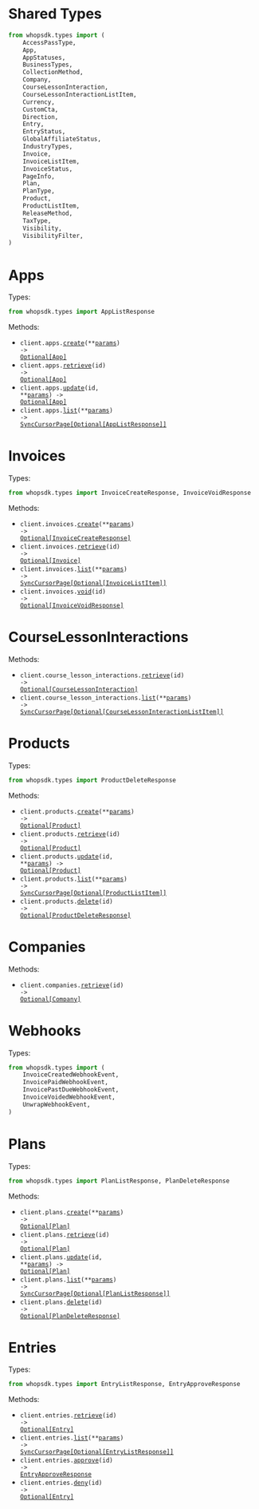 # Shared Types

```python
from whopsdk.types import (
    AccessPassType,
    App,
    AppStatuses,
    BusinessTypes,
    CollectionMethod,
    Company,
    CourseLessonInteraction,
    CourseLessonInteractionListItem,
    Currency,
    CustomCta,
    Direction,
    Entry,
    EntryStatus,
    GlobalAffiliateStatus,
    IndustryTypes,
    Invoice,
    InvoiceListItem,
    InvoiceStatus,
    PageInfo,
    Plan,
    PlanType,
    Product,
    ProductListItem,
    ReleaseMethod,
    TaxType,
    Visibility,
    VisibilityFilter,
)
```

# Apps

Types:

```python
from whopsdk.types import AppListResponse
```

Methods:

- <code title="post /apps">client.apps.<a href="./src/whopsdk/resources/apps.py">create</a>(\*\*<a href="src/whopsdk/types/app_create_params.py">params</a>) -> <a href="./src/whopsdk/types/shared/app.py">Optional[App]</a></code>
- <code title="get /apps/{id}">client.apps.<a href="./src/whopsdk/resources/apps.py">retrieve</a>(id) -> <a href="./src/whopsdk/types/shared/app.py">Optional[App]</a></code>
- <code title="patch /apps/{id}">client.apps.<a href="./src/whopsdk/resources/apps.py">update</a>(id, \*\*<a href="src/whopsdk/types/app_update_params.py">params</a>) -> <a href="./src/whopsdk/types/shared/app.py">Optional[App]</a></code>
- <code title="get /apps">client.apps.<a href="./src/whopsdk/resources/apps.py">list</a>(\*\*<a href="src/whopsdk/types/app_list_params.py">params</a>) -> <a href="./src/whopsdk/types/app_list_response.py">SyncCursorPage[Optional[AppListResponse]]</a></code>

# Invoices

Types:

```python
from whopsdk.types import InvoiceCreateResponse, InvoiceVoidResponse
```

Methods:

- <code title="post /invoices">client.invoices.<a href="./src/whopsdk/resources/invoices.py">create</a>(\*\*<a href="src/whopsdk/types/invoice_create_params.py">params</a>) -> <a href="./src/whopsdk/types/invoice_create_response.py">Optional[InvoiceCreateResponse]</a></code>
- <code title="get /invoices/{id}">client.invoices.<a href="./src/whopsdk/resources/invoices.py">retrieve</a>(id) -> <a href="./src/whopsdk/types/shared/invoice.py">Optional[Invoice]</a></code>
- <code title="get /invoices">client.invoices.<a href="./src/whopsdk/resources/invoices.py">list</a>(\*\*<a href="src/whopsdk/types/invoice_list_params.py">params</a>) -> <a href="./src/whopsdk/types/shared/invoice_list_item.py">SyncCursorPage[Optional[InvoiceListItem]]</a></code>
- <code title="post /invoices/{id}/void">client.invoices.<a href="./src/whopsdk/resources/invoices.py">void</a>(id) -> <a href="./src/whopsdk/types/invoice_void_response.py">Optional[InvoiceVoidResponse]</a></code>

# CourseLessonInteractions

Methods:

- <code title="get /course_lesson_interactions/{id}">client.course_lesson_interactions.<a href="./src/whopsdk/resources/course_lesson_interactions.py">retrieve</a>(id) -> <a href="./src/whopsdk/types/shared/course_lesson_interaction.py">Optional[CourseLessonInteraction]</a></code>
- <code title="get /course_lesson_interactions">client.course_lesson_interactions.<a href="./src/whopsdk/resources/course_lesson_interactions.py">list</a>(\*\*<a href="src/whopsdk/types/course_lesson_interaction_list_params.py">params</a>) -> <a href="./src/whopsdk/types/shared/course_lesson_interaction_list_item.py">SyncCursorPage[Optional[CourseLessonInteractionListItem]]</a></code>

# Products

Types:

```python
from whopsdk.types import ProductDeleteResponse
```

Methods:

- <code title="post /products">client.products.<a href="./src/whopsdk/resources/products.py">create</a>(\*\*<a href="src/whopsdk/types/product_create_params.py">params</a>) -> <a href="./src/whopsdk/types/shared/product.py">Optional[Product]</a></code>
- <code title="get /products/{id}">client.products.<a href="./src/whopsdk/resources/products.py">retrieve</a>(id) -> <a href="./src/whopsdk/types/shared/product.py">Optional[Product]</a></code>
- <code title="patch /products/{id}">client.products.<a href="./src/whopsdk/resources/products.py">update</a>(id, \*\*<a href="src/whopsdk/types/product_update_params.py">params</a>) -> <a href="./src/whopsdk/types/shared/product.py">Optional[Product]</a></code>
- <code title="get /products">client.products.<a href="./src/whopsdk/resources/products.py">list</a>(\*\*<a href="src/whopsdk/types/product_list_params.py">params</a>) -> <a href="./src/whopsdk/types/shared/product_list_item.py">SyncCursorPage[Optional[ProductListItem]]</a></code>
- <code title="delete /products/{id}">client.products.<a href="./src/whopsdk/resources/products.py">delete</a>(id) -> <a href="./src/whopsdk/types/product_delete_response.py">Optional[ProductDeleteResponse]</a></code>

# Companies

Methods:

- <code title="get /companies/{id}">client.companies.<a href="./src/whopsdk/resources/companies.py">retrieve</a>(id) -> <a href="./src/whopsdk/types/shared/company.py">Optional[Company]</a></code>

# Webhooks

Types:

```python
from whopsdk.types import (
    InvoiceCreatedWebhookEvent,
    InvoicePaidWebhookEvent,
    InvoicePastDueWebhookEvent,
    InvoiceVoidedWebhookEvent,
    UnwrapWebhookEvent,
)
```

# Plans

Types:

```python
from whopsdk.types import PlanListResponse, PlanDeleteResponse
```

Methods:

- <code title="post /plans">client.plans.<a href="./src/whopsdk/resources/plans.py">create</a>(\*\*<a href="src/whopsdk/types/plan_create_params.py">params</a>) -> <a href="./src/whopsdk/types/shared/plan.py">Optional[Plan]</a></code>
- <code title="get /plans/{id}">client.plans.<a href="./src/whopsdk/resources/plans.py">retrieve</a>(id) -> <a href="./src/whopsdk/types/shared/plan.py">Optional[Plan]</a></code>
- <code title="patch /plans/{id}">client.plans.<a href="./src/whopsdk/resources/plans.py">update</a>(id, \*\*<a href="src/whopsdk/types/plan_update_params.py">params</a>) -> <a href="./src/whopsdk/types/shared/plan.py">Optional[Plan]</a></code>
- <code title="get /plans">client.plans.<a href="./src/whopsdk/resources/plans.py">list</a>(\*\*<a href="src/whopsdk/types/plan_list_params.py">params</a>) -> <a href="./src/whopsdk/types/plan_list_response.py">SyncCursorPage[Optional[PlanListResponse]]</a></code>
- <code title="delete /plans/{id}">client.plans.<a href="./src/whopsdk/resources/plans.py">delete</a>(id) -> <a href="./src/whopsdk/types/plan_delete_response.py">Optional[PlanDeleteResponse]</a></code>

# Entries

Types:

```python
from whopsdk.types import EntryListResponse, EntryApproveResponse
```

Methods:

- <code title="get /entries/{id}">client.entries.<a href="./src/whopsdk/resources/entries.py">retrieve</a>(id) -> <a href="./src/whopsdk/types/shared/entry.py">Optional[Entry]</a></code>
- <code title="get /entries">client.entries.<a href="./src/whopsdk/resources/entries.py">list</a>(\*\*<a href="src/whopsdk/types/entry_list_params.py">params</a>) -> <a href="./src/whopsdk/types/entry_list_response.py">SyncCursorPage[Optional[EntryListResponse]]</a></code>
- <code title="post /entries/{id}/approve">client.entries.<a href="./src/whopsdk/resources/entries.py">approve</a>(id) -> <a href="./src/whopsdk/types/entry_approve_response.py">EntryApproveResponse</a></code>
- <code title="post /entries/{id}/deny">client.entries.<a href="./src/whopsdk/resources/entries.py">deny</a>(id) -> <a href="./src/whopsdk/types/shared/entry.py">Optional[Entry]</a></code>

